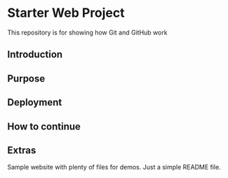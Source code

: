 # Starter Web Project

This repository is for showing how Git and GitHub work
## Introduction

## Purpose

## Deployment

## How to continue

## Extras

Sample website with plenty of files for demos.
Just a simple README file.